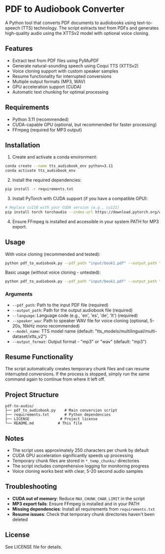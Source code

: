 # PDF to Audiobook Converter

A Python tool that converts PDF documents to audiobooks using text-to-speech (TTS) technology. The script extracts text from PDFs and generates high-quality audio using the XTTSv2 model with optional voice cloning.

## Features

- Extract text from PDF files using PyMuPDF
- Generate natural-sounding speech using Coqui TTS (XTTSv2)
- Voice cloning support with custom speaker samples
- Resume functionality for interrupted conversions
- Multiple output formats (MP3, WAV)
- GPU acceleration support (CUDA)
- Automatic text chunking for optimal processing

## Requirements

- Python 3.11 (recommended)
- CUDA-capable GPU (optional, but recommended for faster processing)
- FFmpeg (required for MP3 output)

## Installation

1. Create and activate a conda environment:
```bash
conda create --name tts_audiobook_env python=3.11
conda activate tts_audiobook_env
```

2. Install the required dependencies:
```bash
pip install -r requirements.txt
```

3. Install PyTorch with CUDA support (if you have a compatible GPU):
```bash
# Replace cu118 with your CUDA version (e.g., cu121)
pip install torch torchaudio --index-url https://download.pytorch.org/whl/cu118
```

4. Ensure FFmpeg is installed and accessible in your system PATH for MP3 export.

## Usage

With voice cloning (recommended and tested):
```bash
python pdf_to_audiobook.py --pdf_path "input/book1.pdf" --output_path "output/my_book.mp3" --language "en" --speaker_wav "speech1.wav"
```

Basic usage (without voice cloning - untested):
```bash
python pdf_to_audiobook.py --pdf_path "input/book1.pdf" --output_path "output/my_book.mp3" --language "en"
```

### Arguments

- `--pdf_path`: Path to the input PDF file (required)
- `--output_path`: Path for the output audiobook file (required)
- `--language`: Language code (e.g., 'en', 'es', 'de', 'lt') (required)
- `--speaker_wav`: Path to speaker WAV file for voice cloning (optional, 5-20s, 16kHz mono recommended)
- `--model_name`: TTS model name (default: "tts_models/multilingual/multi-dataset/xtts_v2")
- `--output_format`: Output format - "mp3" or "wav" (default: "mp3")

## Resume Functionality

The script automatically creates temporary chunk files and can resume interrupted conversions. If the process is stopped, simply run the same command again to continue from where it left off.

## Project Structure

```
pdf-to-audio/
├── pdf_to_audiobook.py    # Main conversion script
├── requirements.txt       # Python dependencies
├── LICENSE              # Project license
└── README.md           # This file
```

## Notes

- The script uses approximately 250 characters per chunk by default
- CUDA GPU acceleration significantly speeds up processing
- Temporary chunk files are stored in `*_temp_chunks/` directories
- The script includes comprehensive logging for monitoring progress
- Voice cloning works best with clear, 5-20 second audio samples

## Troubleshooting

- **CUDA out of memory**: Reduce `MAX_CHUNK_CHAR_LIMIT` in the script
- **MP3 export fails**: Ensure FFmpeg is installed and in your PATH
- **Missing dependencies**: Install all requirements from `requirements.txt`
- **Resume issues**: Check that temporary chunk directories haven't been deleted

## License

See LICENSE file for details.

